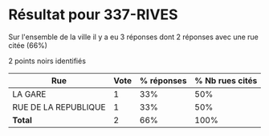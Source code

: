 # Résultat pour 337-RIVES

Sur l'ensemble de la ville il y a eu 3 réponses dont 2 réponses avec une rue citée (66%)

2 points noirs identifiés

| Rue | Vote | % réponses | % Nb rues cités|
|-----|------|------------|----------------|
| LA GARE | 1 | 33% | 50%|
| RUE DE LA REPUBLIQUE | 1 | 33% | 50%|
| **Total** | 2 | 66% | 100%|

